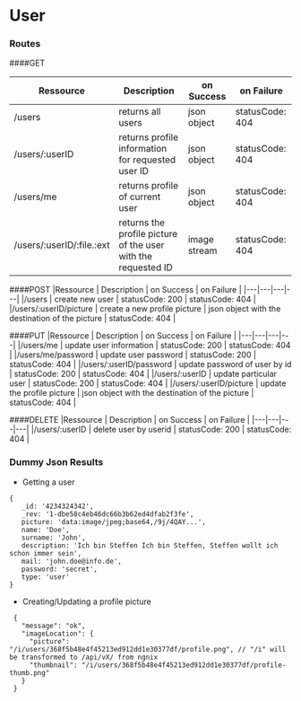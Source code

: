 # User

### Routes
####GET

|Ressource   | Description  |  on Success | on Failure |
|---|---|---|---|
|/users           | returns all users  | json object | statusCode: 404 |
|/users/:userID | returns profile information for requested user ID  | json object | statusCode: 404 | 
|/users/me           | returns profile of current user  | json object | statusCode: 404 |
|/users/:userID/:file.:ext  | returns the profile picture of the user with the requested ID  | image stream | statusCode: 404 |


####POST
|Ressource   | Description  |  on Success | on Failure |
|---|---|---|---|
|/users           | create new user  | statusCode: 200 | statusCode: 404 |
|/users/:userID/picture     | create a new profile picture  | json object with the destination of the picture | statusCode: 404 |

####PUT
|Ressource   | Description  |  on Success | on Failure |
|---|---|---|---|
|/users/me   | update user information  | statusCode: 200 | statusCode: 404 |
|/users/me/password   | update user password  | statusCode: 200 | statusCode: 404 |
|/users/:userID/password | update password of user by id  | statusCode: 200 | statusCode: 404 |
|/users/:userID | update particular user  | statusCode: 200 | statusCode: 404 | 
|/users/:userID/picture     | update the profile picture  | json object with the destination of the picture | statusCode: 404 |

####DELETE
|Ressource   | Description  |  on Success | on Failure |
|---|---|---|---|
|/users/:userID | delete user by userid  | statusCode: 200 | statusCode: 404 | 






### Dummy Json Results
 - Getting a user
```
{
   _id: '4234324342',
   _rev: '1-dbe58c4eb46dc66b3b62ed4dfab2f3fe',
   picture: 'data:image/jpeg;base64,/9j/4QAY...',
   name: 'Doe',
   surname: 'John',
   description: 'Ich bin Steffen Ich bin Steffen, Steffen wollt ich schon immer sein',
   mail: 'john.doe@info.de',
   password: 'secret',
   type: 'user'
}
```

 - Creating/Updating a profile picture
```
 {
   "message": "ok",
   "imageLocation": {
     "picture": "/i/users/368f5b48e4f45213ed912dd1e30377df/profile.png", // "/i" will be transformed to /api/vX/ from ngnix
     "thumbnail": "/i/users/368f5b48e4f45213ed912dd1e30377df/profile-thumb.png"
   }
 }
```

